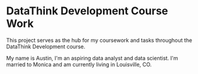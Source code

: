 # DataThink Development Course Work

This project serves as the hub for my coursework and tasks throughout the DataThink Development course. 

My name is Austin, I'm an aspiring data analyst and data scientist. I'm married to Monica and am currently living in Louisville, CO. 